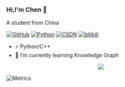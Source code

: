 ### Hi,I'm Chen 👋  
A student from China


[![GitHub](https://img.shields.io/badge/dynamic/json?logo=github&label=GitHub&labelColor=495867&color=495867&query=%24.data.totalSubs&url=https%3A%2F%2Fapi.spencerwoo.com%2Fsubstats%2F%3Fsource%3Dgithub%26queryKey%3Dhayschan&style=flat-square)](https://github.com/chenyu313)
[![Python](https://img.shields.io/static/v1?label=Program&message=Python&color=blue)](https://github.com/chenyu313)
[![CSDN](https://img.shields.io/static/v1?label=Blog&message=CSDN&color=red)](https://blog.csdn.net/qq_45190143)
[![bilibili](https://img.shields.io/static/v1?label=B站&message=bilibili&color=pink)](https://space.bilibili.com/440339527)



- ⚡ Python/C++  
- 🌱 I’m currently learning Knowledge Graph  

<div align="center"> <img src="https://github-readme-streak-stats.herokuapp.com/?user=chenyu313" /> </div>


![Metrics](https://metrics.lecoq.io/chenyu313?template=classic&isocalendar=1&base=header%2C%20activity%2C%20community%2C%20repositories%2C%20metadata&base.indepth=false&base.hireable=false&base.skip=false&isocalendar=false&isocalendar.duration=half-year&config.timezone=Asia%2FShanghai)



